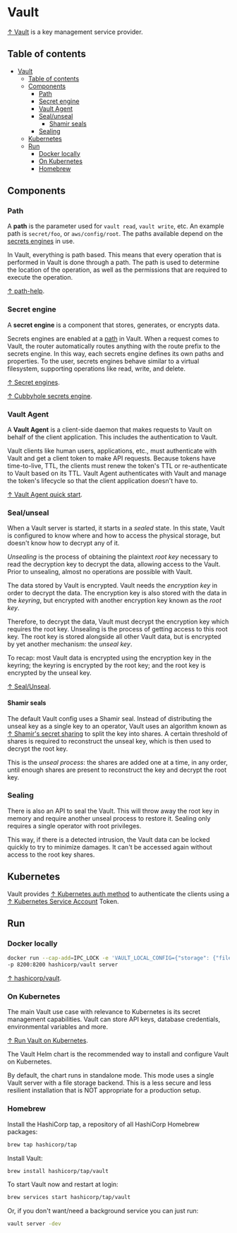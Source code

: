 # Vault

[↑ Vault](https://www.vaultproject.io) is a key management service provider.

## Table of contents

- [Vault](#vault)
  - [Table of contents](#table-of-contents)
  - [Components](#components)
    - [Path](#path)
    - [Secret engine](#secret-engine)
    - [Vault Agent](#vault-agent)
    - [Seal/unseal](#sealunseal)
      - [Shamir seals](#shamir-seals)
    - [Sealing](#sealing)
  - [Kubernetes](#kubernetes)
  - [Run](#run)
    - [Docker locally](#docker-locally)
    - [On Kubernetes](#on-kubernetes)
    - [Homebrew](#homebrew)

## Components

### Path

A **path** is the parameter used for `vault read`, `vault write`, etc. An example path is `secret/foo`, or `aws/config/root`. The paths available depend on the [secrets engines](#secret-engine) in use.

In Vault, everything is path based. This means that every operation that is performed in Vault is done through a path. The path is used to determine the location of the operation, as well as the permissions that are required to execute the operation.

[↑ path-help](https://developer.hashicorp.com/vault/docs/commands/path-help).

### Secret engine

A **secret engine** is a component that stores, generates, or encrypts data.

Secrets engines are enabled at a [path](#path) in Vault. When a request comes to Vault, the router automatically routes anything with the route prefix to the secrets engine. In this way, each secrets engine defines its own paths and properties. To the user, secrets engines behave similar to a virtual filesystem, supporting operations like read, write, and delete.

[↑ Secret engines](https://developer.hashicorp.com/vault/docs/secrets).

[↑ Cubbyhole secrets engine](https://developer.hashicorp.com/vault/docs/secrets/cubbyhole).

### Vault Agent

A **Vault Agent** is a client-side daemon that makes requests to Vault on behalf of the client application. This includes the authentication to Vault.

Vault clients like human users, applications, etc., must authenticate with Vault and get a client token to make API requests. Because tokens have time-to-live, TTL, the clients must renew the token's TTL or re-authenticate to Vault based on its TTL. Vault Agent authenticates with Vault and manage the token's lifecycle so that the client application doesn't have to.

[↑ Vault Agent quick start](https://developer.hashicorp.com/vault/tutorials/vault-agent/agent-quick-start).

### Seal/unseal

When a Vault server is started, it starts in a *sealed* state. In this state, Vault is configured to know where and how to access the physical storage, but doesn't know how to decrypt any of it.

*Unsealing* is the process of obtaining the plaintext *root key* necessary to read the decryption key to decrypt the data, allowing access to the Vault. Prior to unsealing, almost no operations are possible with Vault.

The data stored by Vault is encrypted. Vault needs the *encryption key* in order to decrypt the data. The encryption key is also stored with the data in the *keyring*, but encrypted with another encryption key known as the *root key*.

Therefore, to decrypt the data, Vault must decrypt the encryption key which requires the root key. Unsealing is the process of getting access to this root key. The root key is stored alongside all other Vault data, but is encrypted by yet another mechanism: the *unseal key*.

To recap: most Vault data is encrypted using the encryption key in the keyring; the keyring is encrypted by the root key; and the root key is encrypted by the unseal key.

[↑ Seal/Unseal](https://developer.hashicorp.com/vault/docs/concepts/seal).

#### Shamir seals

The default Vault config uses a Shamir seal. Instead of distributing the unseal key as a single key to an operator, Vault uses an algorithm known as [↑ Shamir's secret sharing](https://en.wikipedia.org/wiki/Shamir%27s_secret_sharing) to split the key into shares. A certain threshold of shares is required to reconstruct the unseal key, which is then used to decrypt the root key.

This is the *unseal process*: the shares are added one at a time, in any order, until enough shares are present to reconstruct the key and decrypt the root key.

### Sealing

There is also an API to seal the Vault. This will throw away the root key in memory and require another unseal process to restore it. Sealing only requires a single operator with root privileges.

This way, if there is a detected intrusion, the Vault data can be locked quickly to try to minimize damages. It can't be accessed again without access to the root key shares.

## Kubernetes

Vault provides [↑ Kubernetes auth method](https://developer.hashicorp.com/vault/docs/auth/kubernetes) to authenticate the clients using a [↑ Kubernetes Service Account](https://kubernetes.io/docs/reference/access-authn-authz/service-accounts-admin) Token.

## Run

### Docker locally

```bash
docker run --cap-add=IPC_LOCK -e 'VAULT_LOCAL_CONFIG={"storage": {"file": {"path": "/vault/file"}}, "listener": [{"tcp": { "address": "0.0.0.0:8200", "tls_disable": true}}], "default_lease_ttl": "168h", "max_lease_ttl": "720h", "ui": true}' \
-p 8200:8200 hashicorp/vault server
```

[↑ hashicorp/vault](https://hub.docker.com/r/hashicorp/vault).

### On Kubernetes

The main Vault use case with relevance to Kubernetes is its secret management capabilities. Vault can store API keys, database credentials, environmental variables and more.

[↑ Run Vault on Kubernetes](https://developer.hashicorp.com/vault/docs/platform/k8s/helm/run).

The Vault Helm chart is the recommended way to install and configure Vault on Kubernetes.

By default, the chart runs in standalone mode. This mode uses a single Vault server with a file storage backend. This is a less secure and less resilient installation that is NOT appropriate for a production setup.

### Homebrew

Install the HashiCorp tap, a repository of all HashiCorp Homebrew packages:

```bash
brew tap hashicorp/tap
```

Install Vault:

```bash
brew install hashicorp/tap/vault
```

To start Vault now and restart at login:

```bash
brew services start hashicorp/tap/vault
```
  
Or, if you don't want/need a background service you can just run:

```bash
vault server -dev
```

